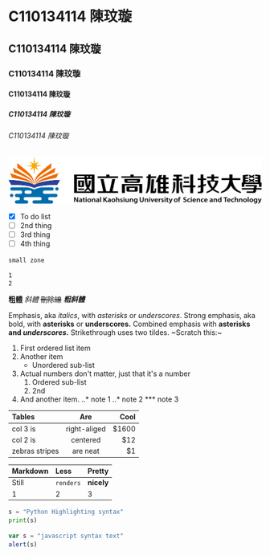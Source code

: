 # C110134114 陳玟璇
## C110134114 陳玟璇
### C110134114 陳玟璇
#### C110134114 陳玟璇
##### C110134114 陳玟璇
###### C110134114 陳玟璇
![NKUST](nkust.png "高科大")
- [x] To do list
- [ ] 2nd thing
- [ ] 3rd thing
- [ ] 4th thing

`small zone`
```big zone
1
2
```

**粗體**
*斜體*
~~刪除線~~
***粗斜體***

Emphasis, aka *italics*, with *asterisks* or *underscores*.
Strong emphasis, aka bold, with **asterisks** or **underscores.**
Combined emphasis with **asterisks and *underscores.***
Strikethrough uses two tildes. ~Scratch this:~

1. First ordered list item
2. Another item
   * Unordered sub-list
3. Actual numbers don't matter, just that it's a number
   1. Ordered sub-list
   2. 2nd
4. And another item.
   ..* note 1
   ..* note 2
   *** note 3

|**Tables**|**Are**|**Cool**|
|:---------|:----------:|-------:|
|col 3 is  |right-aliged|   $1600|
|col 2 is  |  centered  |     $12|
|zebras stripes|are neat|      $1|

|**Markdown**|**Less**|**Pretty**|
|:-----------|:-------|:---------|
|Still  |`renders`| **nicely**|
|1      |    2    |          3|

```python
s = "Python Highlighting syntax"
print(s)
```

```js
var s = "javascript syntax text"
alert(s)
```

